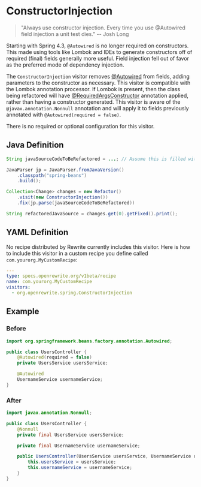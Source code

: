 # ConstructorInjection

> "Always use constructor injection. Every time you use @Autowired field injection a unit test dies." -- Josh Long

Starting with Spring 4.3, `@Autowired` is no longer required on constructors. This made using tools like Lombok and IDEs to generate constructors off of required \(final\) fields generally more useful. Field injection fell out of favor as the preferred mode of dependency injection.

The `ConstructorInjection` visitor removes [@Autowired](https://docs.spring.io/spring-framework/docs/current/javadoc-api/org/springframework/beans/factory/annotation/Autowired.html) from fields, adding parameters to the constructor as necessary. This visitor is compatible with the Lombok annotation processor. If Lombok is present, then the class being refactored will have [@RequiredArgsConstructor](https://projectlombok.org/api/lombok/RequiredArgsConstructor.html) annotation applied, rather than having a constructor generated. This visitor is aware of the `@javax.annotation.Nonnull` annotation and will apply it to fields previously annotated with `@Autowired(required = false)`.

There is no required or optional configuration for this visitor.

## Java Definition

```java
String javaSourceCodeToBeRefactored = ...; // Assume this is filled with Java source code

JavaParser jp = JavaParser.fromJavaVersion()
    .classpath("spring-beans")
    .build();

Collection<Change> changes = new Refactor()
    .visit(new ConstructorInjection())
    .fix(jp.parse(javaSourceCodeToBeRefactored))

String refactoredJavaSource = changes.get(0).getFixed().print();
```

## YAML Definition

No recipe distributed by Rewrite currently includes this visitor. Here is how to include this visitor in a custom recipe you define called `com.yourorg.MyCustomRecipe`:

```yaml
---
type: specs.openrewrite.org/v1beta/recipe
name: com.yourorg.MyCustomRecipe 
visitors:
  - org.openrewrite.spring.ConstructorInjection
```

## Example

### Before

```java
import org.springframework.beans.factory.annotation.Autowired;

public class UsersController {
    @Autowired(required = false)
    private UsersService usersService;

    @Autowired
    UsernameService usernameService;
}
```

### After

```java
import javax.annotation.Nonnull;

public class UsersController {
    @Nonnull
    private final UsersService usersService;

    private final UsernameService usernameService;

    public UsersController(UsersService usersService, UsernameService usernameService) {
        this.usersService = usersService;
        this.usernameService = usernameService;
    }
}
```

